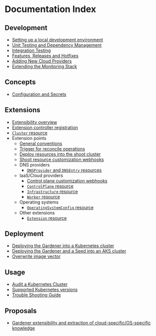 # Documentation Index

## Development

* [Setting up a local development environment](development/local_setup.md)
* [Unit Testing and Dependency Management](development/testing_and_dependencies.md)
* [Integration Testing](testing/integration_tests.md)
* [Features, Releases and Hotfixes](development/process.md)
* [Adding New Cloud Providers](development/new-cloud-provider.md)
* [Extending the Monitoring Stack](development/monitoring-stack.md)

## Concepts

* [Configuration and Secrets](concepts/configuration.md)

## Extensions

* [Extensibility overview](extensions/overview.md)
* [Extension controller registration](extensions/controllerregistration.md)
* [`Cluster` resource](extensions/cluster.md)
* Extension points
  * [General conventions](extensions/conventions.md)
  * [Trigger for reconcile operations](extensions/reconcile-trigger.md)
  * [Deploy resources into the shoot cluster](extensions/managedresources.md)
  * [Shoot resource customization webhooks](extensions/shoot-webhooks.md)
  * DNS providers
    * [`DNSProvider` and `DNSEntry` resources](extensions/dns.md)
  * IaaS/Cloud providers
    * [Control plane customization webhooks](extensions/controlplane-webhooks.md)
    * [`ControlPlane` resource](extensions/controlplane.md)
    * [`Infrastructure` resource](extensions/infrastructure.md)
    * [`Worker` resource](extensions/worker.md)
  * Operating systems
    * [`OperatingSystemConfig` resource](extensions/operatingsystemconfig.md)
  * Other extensions
    * [`Extension` resource](extensions/extension.md)

## Deployment

* [Deploying the Gardener into a Kubernetes cluster](deployment/kubernetes.md)
* [Deploying the Gardener and a Seed into an AKS cluster](deployment/aks.md)
* [Overwrite image vector](deployment/image_vector.md)

## Usage

* [Audit a Kubernetes Cluster](usage/shoot_auditpolicy.md)
* [Supported Kubernetes versions](usage/supported_k8s_versions.md)
* [Trouble Shooting Guide](usage/trouble_shooting_guide.md)

## Proposals

* [Gardener extensibility and extraction of cloud-specific/OS-specific knowledge](proposals/01-extensibility.md)
